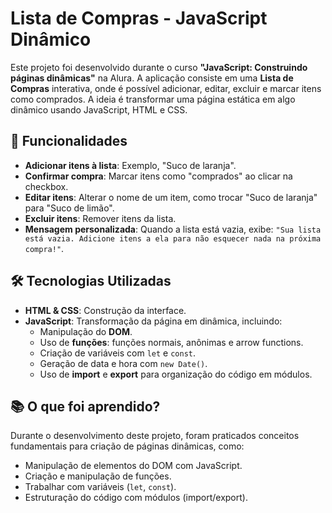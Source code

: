 # Lista de Compras - JavaScript Dinâmico

Este projeto foi desenvolvido durante o curso **"JavaScript: Construindo páginas dinâmicas"** na Alura. A aplicação consiste em uma **Lista de Compras** interativa, onde é possível adicionar, editar, excluir e marcar itens como comprados. A ideia é transformar uma página estática em algo dinâmico usando JavaScript, HTML e CSS.

## 🔧 Funcionalidades

- **Adicionar itens à lista**: Exemplo, "Suco de laranja".
- **Confirmar compra**: Marcar itens como "comprados" ao clicar na checkbox.
- **Editar itens**: Alterar o nome de um item, como trocar "Suco de laranja" para "Suco de limão".
- **Excluir itens**: Remover itens da lista.
- **Mensagem personalizada**: Quando a lista está vazia, exibe: `"Sua lista está vazia. Adicione itens a ela para não esquecer nada na próxima compra!"`.

## 🛠️ Tecnologias Utilizadas

- **HTML & CSS**: Construção da interface.
- **JavaScript**: Transformação da página em dinâmica, incluindo:
  - Manipulação do **DOM**.
  - Uso de **funções**: funções normais, anônimas e arrow functions.
  - Criação de variáveis com `let` e `const`.
  - Geração de data e hora com `new Date()`.
  - Uso de **import** e **export** para organização do código em módulos.

## 📚 O que foi aprendido?

Durante o desenvolvimento deste projeto, foram praticados conceitos fundamentais para criação de páginas dinâmicas, como:
- Manipulação de elementos do DOM com JavaScript.
- Criação e manipulação de funções.
- Trabalhar com variáveis (`let`, `const`).
- Estruturação do código com módulos (import/export).
